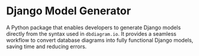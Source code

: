 # Django Model Generator

A Python package that enables developers to generate Django models directly from the syntax used in `dbdiagram.io`. It provides a seamless workflow to convert database diagrams into fully functional Django models, saving time and reducing errors.
